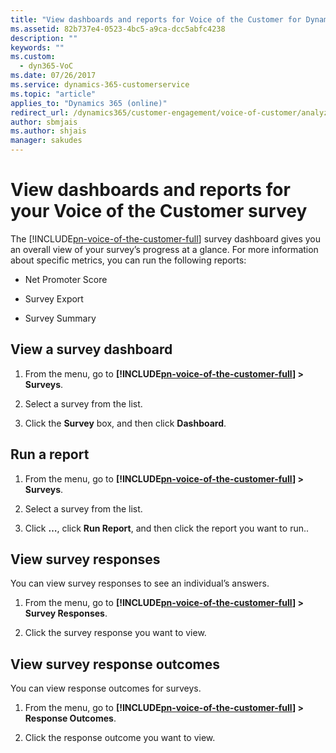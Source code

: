 ```yaml
---
title: "View dashboards and reports for Voice of the Customer for Dynamics 365 surveys | MicrosoftDocs"
ms.assetid: 82b737e4-0523-4bc5-a9ca-dcc5abfc4238
description: ""
keywords: ""
ms.custom:
  - dyn365-VoC
ms.date: 07/26/2017
ms.service: dynamics-365-customerservice
ms.topic: "article"
applies_to: "Dynamics 365 (online)"
redirect_url: /dynamics365/customer-engagement/voice-of-customer/analyze-survey-data
author: sbmjais
ms.author: shjais
manager: sakudes
---
```

# View dashboards and reports for your Voice of the Customer survey
The [!INCLUDE[pn-voice-of-the-customer-full](../includes/pn-voice-of-the-customer-full.md)] survey dashboard gives you an overall view of your survey’s progress at a glance. For more information about specific metrics, you can run the following reports:  
  
-   Net Promoter Score  
  
-   Survey Export  
  
-   Survey Summary  
  
## View a survey dashboard  
  
1. From the menu, go to **[!INCLUDE[pn-voice-of-the-customer-full](../includes/pn-voice-of-the-customer-full.md)] > Surveys**.  
  
2. Select a survey from the list.  
  
3. Click the **Survey** box, and then click **Dashboard**.  
  
## Run a report  
  
1. From the menu, go to **[!INCLUDE[pn-voice-of-the-customer-full](../includes/pn-voice-of-the-customer-full.md)] > Surveys**.  
  
2. Select a survey from the list.  
  
3. Click **…**, click **Run Report**, and then click the report you want to run..  
  
## View survey responses  
 You can view survey responses to see an individual’s answers.  
  
1. From the menu, go to **[!INCLUDE[pn-voice-of-the-customer-full](../includes/pn-voice-of-the-customer-full.md)] > Survey Responses**.  
  
2. Click the survey response you want to view.  
  
## View survey response outcomes  
 You can view response outcomes for surveys.  
  
1. From the menu, go to **[!INCLUDE[pn-voice-of-the-customer-full](../includes/pn-voice-of-the-customer-full.md)] > Response Outcomes**.  
  
2. Click the response outcome you want to view.  
  
